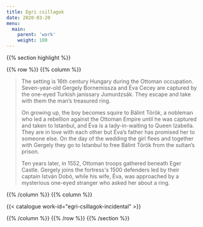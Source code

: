 ```yaml
---
title: Egri csillagok
date: 2020-03-20
menu:
  main:
    parent: 'work'
    weight: 100
---
```


{{% section highlight %}}

{{% row %}}
{{% column %}}

> The setting is 16th century Hungary during the Ottoman occupation. Seven-year-old Gergely Bornemissza 
> and Éva Cecey are captured by the one-eyed Turkish janissary Jumurdzsák. They escape and take with them 
> the man’s treasured ring. 
> 
> On growing up, the boy becomes squire to Bálint Török, a nobleman who led a rebellion against the 
> Ottoman Empire until he was captured  and taken to Istanbul, and Éva is a lady-in-waiting to Queen 
> Izabella. They are in love with each other but Éva’s father has promised her to someone else. On the 
> day of the wedding the girl flees and together with Gergely they go to Istanbul to free Bálint Török 
> from the sultan’s prison. 
>
> Ten years later, in 1552, Ottoman troops gathered beneath Eger Castle. Gergely joins the fortress's 
> 1500 defenders led by their captain István Dobó, while his wife, Éva, was approached by a mysterious 
> one-eyed stranger who asked her about a ring.

{{% /column %}}
{{% column %}}


{{< catalogue work-id="egri-csillagok-incidental" >}}

{{% /column %}}
{{% /row %}}
{{% /section %}}
